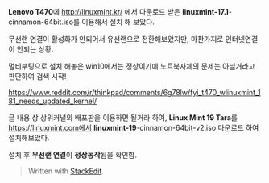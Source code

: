 
**Lenovo T470**에 http://linuxmint.kr/ 에서 다운로드 받은 **linuxmint-17.1**-cinnamon-64bit.iso를 이용해서 설치 해 보았다.

무선랜 연결이 활성화가 안되어서 유선랜으로 전환해보았지만, 마찬가지로 인터넷연결이 안되는 상황.

멀티부팅으로 설치 해놓은 win10에서는 정상이기에 노트북자체의 문제는 아닐거라고 판단하여 검색 시작!

https://www.reddit.com/r/thinkpad/comments/6g78lw/fyi_t470_wlinuxmint_181_needs_updated_kernel/

글 내용 상 상위커널의 배포판을 이용하면 될거라 하여, **Linux Mint 19 Tara**를 https://linuxmint.com에서 **linuxmint-19**-cinnamon-64bit-v2.iso 다운로드 하여 설치해보았다.

설치 후 **무선랜 연결**이 **정상동작**됨을 확인함.


> Written with [StackEdit](https://stackedit.io/).
